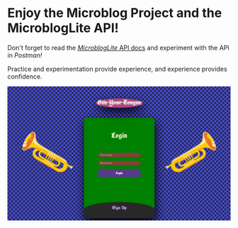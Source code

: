 # Enjoy the Microblog Project and the MicroblogLite API!

Don't forget to read the [*MicroblogLite* API docs](http://microbloglite.us-east-2.elasticbeanstalk.com/docs) and experiment with the API in *Postman!*

Practice and experimentation provide experience, and experience provides confidence.

![Screenshot](https://github.com/MaximoMayo/microbloglite-capstone-starter/blob/main/images/1.png)